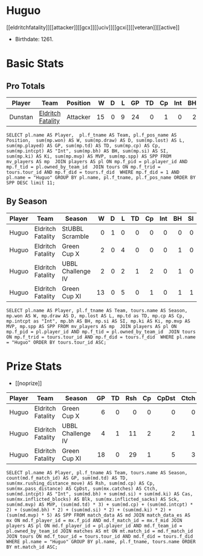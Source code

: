 # Huguo

[[eldritchfatality]][[attacker]][[gcx]][[uciv]][[gcxi]][[veteran]][[active]]



* Birthdate: 1261.

# Basic Stats

## Pro Totals

| Player           | Team        | Position      | W | D | L | GP | TD | Cp | Int | BH | SI | Ki | MVP | SPP |
|------------------|-------------|---------------|--:|--:|--:|---:|---:|---:|----:|---:|---:|---:|----:|----:|
| Dunstan | [Eldritch Fatality](../teams/eldritchfatality) | Attacker  |   15 |    0 |    9 |   24 |    0 |    1 |    0 |    2 |    1 |    1 |    3 |   24 |


```
SELECT pl.name AS Player,  pl.f_tname AS Team, pl.f_pos_name AS Position,  sum(mp.won) AS W, sum(mp.draw) AS D, sum(mp.lost) AS L, sum(mp.played) AS GP, sum(mp.td) AS TD, sum(mp.cp) AS Cp, sum(mp.intcpt) AS "Int", sum(mp.bh) AS BH, sum(mp.si) AS SI, sum(mp.ki) AS Ki, sum(mp.mvp) AS MVP, sum(mp.spp) AS SPP FROM mv_players AS mp  JOIN players AS pl ON mp.f_pid = pl.player_id AND mp.f_tid = pl.owned_by_team_id  JOIN tours ON mp.f_trid = tours.tour_id AND mp.f_did = tours.f_did  WHERE mp.f_did = 1 AND pl.name = "Huguo" GROUP BY pl.name, pl.f_tname, pl.f_pos_name ORDER BY SPP DESC limit 11;
```

## By Season

| Player | Team         | Season          | W | D | L | TD | Cp | Int | BH | SI | Ki | MVP | SPP |
|--------|--------------|-----------------|--:|--:|--:|---:|---:|----:|---:|---:|---:|----:|----:|
| Huguo  | Eldritch Fatality | StUBBL Scramble   |    0 |    1 |    0 |    0 |    0 |    0 |    0 |    0 |    0 |    0 |    0 |
| Huguo  | Eldritch Fatality | Green Cup X       |    2 |    0 |    4 |    0 |    0 |    0 |    1 |    0 |    1 |    1 |    9 |
| Huguo  | Eldritch Fatality | UBBL Challenge IV |    2 |    0 |    2 |    1 |    2 |    0 |    1 |    0 |    0 |    0 |    7 |
| Huguo  | Eldritch Fatality | Green Cup XI      |   13 |    0 |    5 |    0 |    1 |    0 |    1 |    1 |    0 |    2 |   15 |

```
SELECT pl.name AS Player, pl.f_tname AS Team, tours.name AS Season, mp.won AS W, mp.draw AS D, mp.lost AS L, mp.td as TD, mp.cp AS Cp, mp.intcpt as "Int", mp.bh AS BH, mp.si AS SI, mp.ki AS Ki, mp.mvp AS MVP, mp.spp AS SPP FROM mv_players AS mp  JOIN players AS pl ON mp.f_pid = pl.player_id AND mp.f_tid = pl.owned_by_team_id  JOIN tours ON mp.f_trid = tours.tour_id AND mp.f_did = tours.f_did  WHERE pl.name = "Huguo" ORDER BY tours.tour_id ASC;
```

# Prize Stats

* [[noprize]]

| Player | Team         | Season          | GP | TD | Rsh | Cp | CpDst | Ctch | Int | Cas | Blk | Sck | MVP | SPP |
|--------|--------------|-----------------|---:|---:|----:|---:|------:|-----:|----:|----:|----:|----:|----:|----:|
| Huguo  | Eldritch Fatality | Green Cup X       |  6 |    0 |    0 |    0 |     0 |    0 |    0 |    2 |   22 |    0 |    1 |    9 |
| Huguo  | Eldritch Fatality | UBBL Challenge IV |  4 |    1 |   11 |    2 |     2 |    1 |    0 |    1 |   28 |    0 |    0 |    7 |
| Huguo  | Eldritch Fatality | Green Cup XI      | 18 |    0 |   29 |    1 |     5 |    3 |    0 |    2 |  119 |    3 |    2 |   15 |

```
SELECT pl.name AS Player, pl.f_tname AS Team, tours.name AS Season, count(md.f_match_id) AS GP, sum(md.td) AS TD, sum(mx.rushing_distance_move) AS Rsh, sum(md.cp) AS Cp, sum(mx.pass_distance) AS CpDst, sum(mx.catches) AS Ctch, sum(md.intcpt) AS "Int", sum(md.bh) + sum(md.si) + sum(md.ki) AS Cas, sum(mx.inflicted_blocks) AS Blk, sum(mx.inflicted_sacks) AS Sck, sum(md.mvp) AS MVP, (sum(md.td) * 3) + sum(md.cp) + (sum(md.intcpt) * 2) + (sum(md.bh) * 2) + (sum(md.si) * 2) + (sum(md.ki) * 2) + (sum(md.mvp) * 5) AS SPP FROM match_data AS md JOIN match_data_es AS mx ON md.f_player_id = mx.f_pid AND md.f_match_id = mx.f_mid JOIN players AS pl ON md.f_player_id = pl.player_id AND md.f_team_id = pl.owned_by_team_id JOIN matches AS mt ON mt.match_id = md.f_match_id JOIN tours ON md.f_tour_id = tours.tour_id AND md.f_did = tours.f_did WHERE pl.name = "Huguo" GROUP BY pl.name, pl.f_tname, tours.name ORDER BY mt.match_id ASC;
```